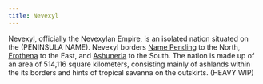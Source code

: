 ```yaml
---
title: Nevexyl
---
```

Nevexyl, officially the Nevexylan Empire, is an isolated nation situated
on the (PENINSULA NAME). Nevexyl borders [Name
Pending](Name_Pending "wikilink") to the North,
[Erothena](Erothena "wikilink") to the East, and
[Ashuneria](Ashuneria "wikilink") to the South. The nation is made up of
an area of 514,116 square kilometers, consisting mainly of ashlands
within the its borders and hints of tropical savanna on the outskirts.
(HEAVY WIP)
